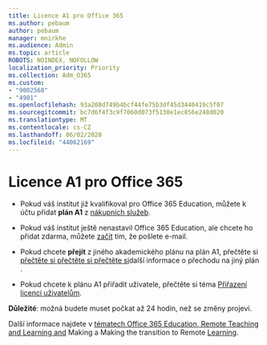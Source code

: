 ```yaml
---
title: Licence A1 pro Office 365
ms.author: pebaum
author: pebaum
manager: mnirkhe
ms.audience: Admin
ms.topic: article
ROBOTS: NOINDEX, NOFOLLOW
localization_priority: Priority
ms.collection: Adm_O365
ms.custom:
- "9002568"
- "4981"
ms.openlocfilehash: 93a208d749b4bcf44fe75b3df45d3440419c5f07
ms.sourcegitcommit: bc7d6f4f3c9f7060d073f5130e1ec856e248d020
ms.translationtype: MT
ms.contentlocale: cs-CZ
ms.lasthandoff: 06/02/2020
ms.locfileid: "44062169"
---
```

# <a name="a1-license-for-office-365"></a>Licence A1 pro Office 365

- Pokud váš institut již kvalifikoval pro Office 365 Education, můžete k účtu přidat **plán A1** z [nákupních služeb](https://docs.microsoft.com/microsoft-365/commerce/buy-another-subscription#buy-another-subscription).

- Pokud váš institut ještě nenastavil Office 365 Education, ale chcete ho přidat zdarma, můžete [začít](https://www.microsoft.com/education/products/office) tím, že pošlete e-mail.

- Pokud chcete **přejít** z jiného akademického plánu na plán A1, přečtěte si [přečtěte si přečtěte si přečtěte si](https://docs.microsoft.com/microsoft-365/commerce/subscriptions/switch-plans-manually)další informace o přechodu na jiný plán .

- Pokud chcete k plánu A1 přiřadit uživatele, přečtěte si téma [Přiřazení licencí uživatelům](https://docs.microsoft.com/microsoft-365/admin/manage/assign-licenses-to-users).

**Důležité**: možná budete muset počkat až 24 hodin, než se změny projeví.

Další informace najdete v [tématech Office 365 Education, Remote Teaching and Learning and](https://support.office.com/article/remote-teaching-and-learning-in-office-365-education-f651ccae-7b65-478b-8366-51bb884025c4) Making a Making the transition to Remote [Learning](https://www.microsoft.com/education/remote-learning).
